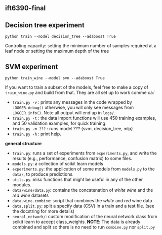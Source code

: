 ift6390-final
-------------

## Decision tree experiment
```
python train --model decision_tree --adaboost True
```
Controling capacity: setting the minimum number of samples required at a leaf node or setting the maximum depth of the tree
## SVM experiment
```
python train_wine --model svm --adaboost True
```

If you want to train a subset of the models, feel free to make a copy of `train_wine.py`
and build from that. They are all set up to work comme ca:`

+ `train.py -v` : prints any messages in the code wrapped by `LOGGER.debug()` otherwise, you will only see messages from `LOGGER.info()`. Note all output will end up in `logs/`.
+ `train.py -t` : the data import functions will use 450 training examples, and 50 validation examples, for quick training.
+ `train.py -m ???` : runs model ??? {svm, decision_tree, mlp}
+ `train.py -h` : print help.

**general structure**

+ `train.py`: runs a set of experiments from `experiments.py`, and write the results (e.g., performance, confusion matrix) to some files.
+ `models.py`: a collection of scikit learn models
+ `experiments.py`: the application of some models from `models.py` to the `data/`, to produce predictions.
+ `utils.py`: misc functions that might be useful in any of the other modules.
+ `data/wine/data.py`: contains the concatenation of _white wine_ and the _red wine_ datasets
+ `data.wine.combine`: script that combines the _white_ and _red_ wine data
+ `data.split.py`: split a specify data (CSV) in a train and a test file. (see the docstring for more details)
+ `neural_network/`: custom modification of the neural network class from scikit learn to accept class_weights.
**NOTE**: The data is already combined and split so there is no need to run `combine.py` nor `split.py`

